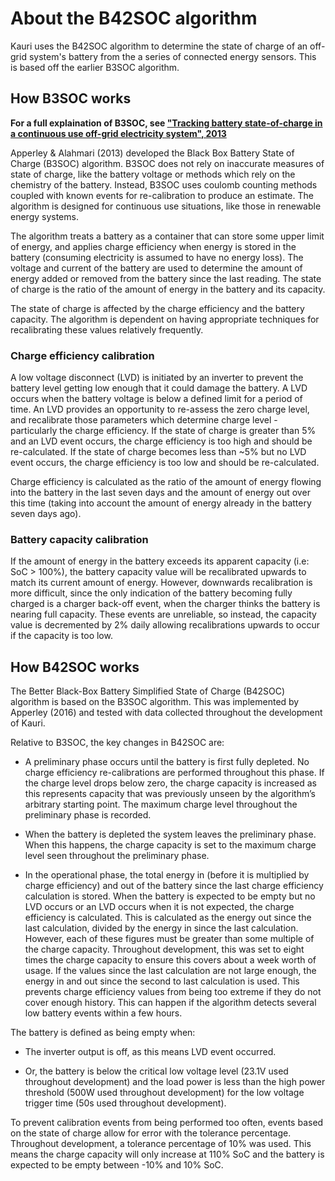 # About the B42SOC algorithm

Kauri uses the B42SOC algorithm to determine the state of charge of an off-grid system's battery from the a series of connected energy sensors. This is based off the earlier B3SOC algorithm.

## How B3SOC works
**For a full explaination of B3SOC, see ["Tracking battery state-of-charge in a continuous use off-grid electricity system", 2013](https://researchcommons.waikato.ac.nz/handle/10289/8567)**

Apperley & Alahmari (2013) developed the Black Box Battery State of Charge (B3SOC) algorithm. B3SOC does not rely on inaccurate measures of state of charge, like the battery voltage or methods which rely on the chemistry of the battery. Instead, B3SOC uses coulomb counting methods coupled with known events for re-calibration to produce an estimate. The algorithm is designed for continuous use situations, like those in renewable energy systems.

The algorithm treats a battery as a container that can store some upper limit of energy, and applies charge efficiency when energy is stored in the battery (consuming electricity is assumed to have no energy loss). The voltage and current of the battery are used to determine the amount of energy added or removed from the battery since the last reading. The state of charge is the ratio of the amount of energy in the battery and its capacity.

The state of charge is affected by the charge efficiency and the battery capacity. The algorithm is dependent on having appropriate techniques for recalibrating these values relatively frequently.

### Charge efficiency calibration
A low voltage disconnect (LVD) is initiated by an inverter to prevent the battery level getting low enough that it could damage the battery. A LVD occurs when the battery voltage is below a defined limit for a period of time. An LVD provides an opportunity to re-assess the zero charge level, and recalibrate those parameters which determine charge level - particularly the charge efficiency. If the state of charge is greater than 5% and an LVD event occurs, the charge efficiency is too high and should be re-calculated. If the state of charge becomes less than ~5% but no LVD event occurs, the charge efficiency is too low and should be re-calculated.

Charge efficiency is calculated as the ratio of the amount of energy flowing into the battery in the last seven days and the amount of energy out over this time (taking into account the amount of energy already in the battery seven days ago).

### Battery capacity calibration

If the amount of energy in the battery exceeds its apparent capacity (i.e: SoC > 100%), the battery capacity value will be recalibrated upwards to match its current amount of energy. However, downwards recalibration is more difficult, since the only indication of the battery becoming fully charged is a charger back-off event, when the charger thinks the battery is nearing full capacity. These events are unreliable, so instead, the capacity value is decremented by 2% daily allowing recalibrations upwards to occur if the capacity is too low.

## How B42SOC works
The Better Black-Box Battery Simplified State of Charge (B42SOC) algorithm is based on the B3SOC algorithm. This was implemented by Apperley (2016) and tested with data collected throughout the development of Kauri.

Relative to B3SOC, the key changes in B42SOC are:

* A preliminary phase occurs until the battery is first fully depleted. No charge efficiency re-calibrations are performed throughout this phase. If the charge level drops below zero, the charge capacity is increased as this represents capacity that was previously unseen by the algorithm’s arbitrary starting point. The maximum charge level throughout the preliminary phase is recorded.

* When the battery is depleted the system leaves the preliminary phase. When this happens, the charge capacity is set to the maximum charge level seen throughout the preliminary phase.

* In the operational phase, the total energy in (before it is multiplied by charge efficiency) and out of the battery since the last charge efficiency calculation is stored. When the battery is expected to be empty but no LVD occurs or an LVD occurs when it is not expected, the charge efficiency is calculated. This is calculated as the energy out since the last calculation, divided by the energy in since the last calculation. However, each of these figures must be greater than some multiple of the charge capacity. Throughout development, this was set to eight times the charge capacity to ensure this covers about a week worth of usage. If the values since the last calculation are not large enough, the energy in and out since the second to last calculation is used. This prevents charge efficiency values from being too extreme if they do not cover enough history. This can happen if the algorithm detects several low battery events within a few hours.

The battery is defined as being empty when:

* The inverter output is off, as this means LVD event occurred.

* Or, the battery is below the critical low voltage level (23.1V used throughout development) and the load power is less than the high power threshold (500W used throughout development) for the low voltage trigger time (50s used throughout development).

To prevent calibration events from being performed too often, events based on the state of charge allow for error with the tolerance percentage. Throughout development, a tolerance percentage of 10% was used. This means the charge capacity will only increase at 110% SoC and the battery is expected to be empty between -10% and 10% SoC.